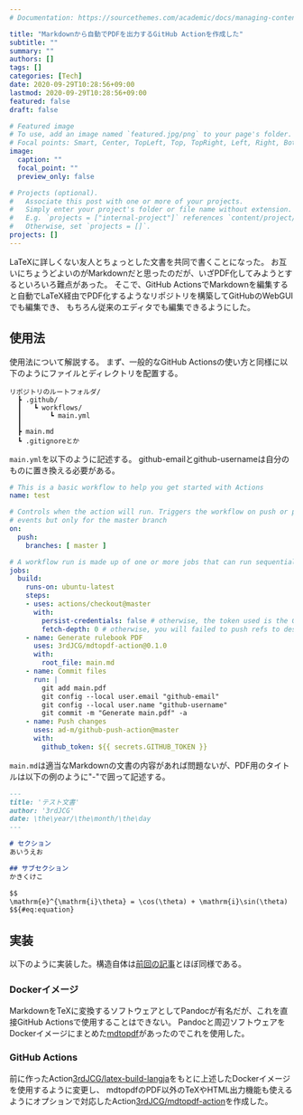 ```yaml
---
# Documentation: https://sourcethemes.com/academic/docs/managing-content/

title: "Markdownから自動でPDFを出力するGitHub Actionを作成した"
subtitle: ""
summary: ""
authors: []
tags: []
categories: [Tech]
date: 2020-09-29T10:28:56+09:00
lastmod: 2020-09-29T10:28:56+09:00
featured: false
draft: false

# Featured image
# To use, add an image named `featured.jpg/png` to your page's folder.
# Focal points: Smart, Center, TopLeft, Top, TopRight, Left, Right, BottomLeft, Bottom, BottomRight.
image:
  caption: ""
  focal_point: ""
  preview_only: false

# Projects (optional).
#   Associate this post with one or more of your projects.
#   Simply enter your project's folder or file name without extension.
#   E.g. `projects = ["internal-project"]` references `content/project/deep-learning/index.md`.
#   Otherwise, set `projects = []`.
projects: []
---
```


LaTeXに詳しくない友人とちょっとした文書を共同で書くことになった。
お互いにちょうどよいのがMarkdownだと思ったのだが、いざPDF化してみようとするといろいろ難点があった。
そこで、GitHub ActionsでMarkdownを編集すると自動でLaTeX経由でPDF化するようなリポジトリを構築してGitHubのWebGUIでも編集でき、
もちろん従来のエディタでも編集できるようにした。

## 使用法
使用法について解説する。
まず、一般的なGitHub Actionsの使い方と同様に以下のようにファイルとディレクトリを配置する。
```
リポジトリのルートフォルダ/
  ┣ .github/
  ┃   ┗ workflows/
  ┃       ┗ main.yml
  ┃
  ┣ main.md
  ┗ .gitignoreとか
```

```main.yml```を以下のように記述する。
github-emailとgithub-usernameは自分のものに置き換える必要がある。
```yaml
# This is a basic workflow to help you get started with Actions
name: test

# Controls when the action will run. Triggers the workflow on push or pull request
# events but only for the master branch
on:
  push:
    branches: [ master ]

# A workflow run is made up of one or more jobs that can run sequentially or in parallel
jobs:
  build:
    runs-on: ubuntu-latest
    steps:
    - uses: actions/checkout@master
      with:
        persist-credentials: false # otherwise, the token used is the GITHUB_TOKEN, instead of your personal token
        fetch-depth: 0 # otherwise, you will failed to push refs to dest repo
    - name: Generate rulebook PDF
      uses: 3rdJCG/mdtopdf-action@0.1.0
      with:
        root_file: main.md
    - name: Commit files
      run: |
        git add main.pdf
        git config --local user.email "github-email"
        git config --local user.name "github-username"
        git commit -m "Generate main.pdf" -a
    - name: Push changes
      uses: ad-m/github-push-action@master
      with:
        github_token: ${{ secrets.GITHUB_TOKEN }}
```

```main.md```は適当なMarkdownの文書の内容があれば問題ないが、PDF用のタイトルは以下の例のように"-"で囲って記述する。
```markdown
---
title: 'テスト文書'
author: '3rdJCG'
date: \the\year/\the\month/\the\day
---

# セクション
あいうえお

## サブセクション
かきくけこ

$$
\mathrm{e}^{\mathrm{i}\theta} = \cos(\theta) + \mathrm{i}\sin(\theta)
$${#eq:equation}
```

## 実装
以下のように実装した。構造自体は[前回の記事](https://3rdjcg.dev/post/latex-github-action/)とほぼ同様である。

### Dockerイメージ
MarkdownをTeXに変換するソフトウェアとしてPandocが有名だが、これを直接GitHub Actionsで使用することはできない。
Pandocと周辺ソフトウェアをDockerイメージにまとめた[mdtopdf](https://github.com/p1ass/mdtopdf)があったのでこれを使用した。

### GitHub Actions
前に作ったAction[3rdJCG/latex-build-langja](https://github.com/3rdJCG/latex-build-langja)をもとに上述したDockerイメージを使用するように変更し、
mdtopdfのPDF以外のTeXやHTML出力機能も使えるようにオプションで対応したAction[3rdJCG/mdtopdf-action](https://github.com/3rdJCG/mdtopdf-action)を作成した。
